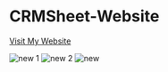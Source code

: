 # CRMSheet-Website

[Visit My Website](https://abdullahmehboob20s.github.io/CRMSheet-Website/)


![new 1](https://user-images.githubusercontent.com/64467248/117538879-a14fb500-afbc-11eb-9e5d-19a78fe2de3b.jpeg)
![new 2](https://user-images.githubusercontent.com/64467248/117538881-a4e33c00-afbc-11eb-84e1-e9a818b5f4ed.jpeg)
![new](https://user-images.githubusercontent.com/64467248/117538882-a7459600-afbc-11eb-9d98-a1873c948dc6.jpeg)
